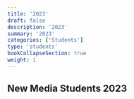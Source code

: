 ```yaml
---
title: '2023'
draft: false
description: '2023'
summary: '2023'
categories: ['Students']
type: 'students'
bookCollapseSection: true
weight: 1
---
```


## New Media Students 2023